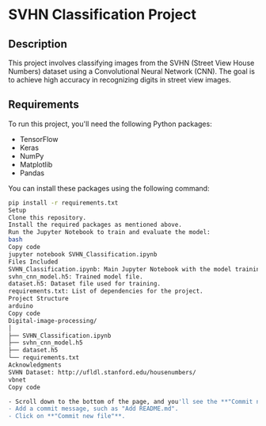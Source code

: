 
# SVHN Classification Project

## Description
This project involves classifying images from the SVHN (Street View House Numbers) dataset using a Convolutional Neural Network (CNN). The goal is to achieve high accuracy in recognizing digits in street view images.

## Requirements
To run this project, you'll need the following Python packages:
- TensorFlow
- Keras
- NumPy
- Matplotlib
- Pandas

You can install these packages using the following command:

```bash
pip install -r requirements.txt
Setup
Clone this repository.
Install the required packages as mentioned above.
Run the Jupyter Notebook to train and evaluate the model:
bash
Copy code
jupyter notebook SVHN_Classification.ipynb
Files Included
SVHN_Classification.ipynb: Main Jupyter Notebook with the model training and evaluation code.
svhn_cnn_model.h5: Trained model file.
dataset.h5: Dataset file used for training.
requirements.txt: List of dependencies for the project.
Project Structure
arduino
Copy code
Digital-image-processing/
│
├── SVHN_Classification.ipynb
├── svhn_cnn_model.h5
├── dataset.h5
└── requirements.txt
Acknowledgments
SVHN Dataset: http://ufldl.stanford.edu/housenumbers/
vbnet
Copy code

- Scroll down to the bottom of the page, and you'll see the **"Commit new file"** section.
- Add a commit message, such as "Add README.md".
- Click on **"Commit new file"**.
